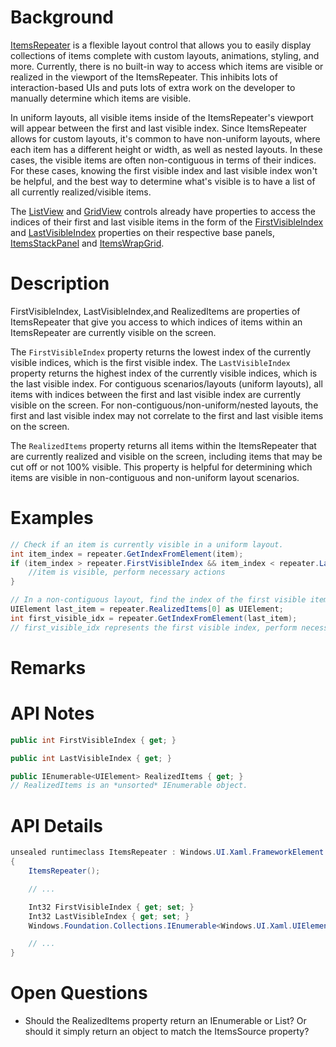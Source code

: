<!-- The purpose of this spec is to describe a new feature and
its APIs that make up a new feature in WinUI. -->

<!-- There are two audiences for the spec. The first are people
that want to evaluate and give feedback on the API, as part of
the submission process.  When it's complete
it will be incorporated into the public documentation at
docs.microsoft.com (http://docs.microsoft.com/uwp/toolkits/winui/).
Hopefully we'll be able to copy it mostly verbatim.
So the second audience is everyone that reads there to learn how
and why to use this API. -->

# Background
<!-- Use this section to provide background context for the new API(s) 
in this spec. -->

<!-- This section and the appendix are the only sections that likely
do not get copied to docs.microsoft.com; they're just an aid to reading this spec. -->

<!-- If you're modifying an existing API, included a link here to the
existing page(s) -->

<!-- For example, this section is a place to explain why you're adding this API rather than
modifying an existing API. -->

<!-- For example, this is a place to provide a brief explanation of some dependent
area, just explanation enough to understand this new API, rather than telling
the reader "go read 100 pages of background information posted at ...". -->

[ItemsRepeater](https://docs.microsoft.com/uwp/api/microsoft.ui.xaml.controls.itemsrepeater?view=winui-2.4) is a flexible layout control that allows you to easily display collections of items complete with custom layouts, animations, styling, and more. Currently, there is no built-in way to access which items are visible or realized in the viewport of the ItemsRepeater. This inhibits lots of interaction-based UIs and puts lots of extra work on the developer to manually determine which items are visible. 

In uniform layouts, all visible items inside of the ItemsRepeater's viewport will appear between the first and last visible index. Since ItemsRepeater allows for custom layouts, it's common to have non-uniform layouts, where each item has a different height or width, as well as nested layouts. In these cases, the visible items are often non-contiguous in terms of their indices. For these cases, knowing the first visible index and last visible index won't be helpful, and the best way to determine what's visible is to have a list of all currently realized/visible items. 

The [ListView](https://docs.microsoft.com/uwp/api/windows.ui.xaml.controls.listview?view=winrt-19041) and [GridView](https://docs.microsoft.com/uwp/api/windows.ui.xaml.controls.gridview?view=winrt-19041) controls already have properties to access the indices of their first and last visible items in the form of the [FirstVisibleIndex](https://docs.microsoft.com/uwp/api/windows.ui.xaml.controls.itemswrapgrid.firstvisibleindex?view=winrt-19041#Windows_UI_Xaml_Controls_ItemsWrapGrid_FirstVisibleIndex) and [LastVisibleIndex](https://docs.microsoft.com/uwp/api/windows.ui.xaml.controls.itemswrapgrid.lastvisibleindex?view=winrt-19041) properties on their respective base panels, [ItemsStackPanel](https://docs.microsoft.com/uwp/api/windows.ui.xaml.controls.itemsstackpanel?view=winrt-19041) and [ItemsWrapGrid](https://docs.microsoft.com/uwp/api/Windows.UI.Xaml.Controls.ItemsWrapGrid?redirectedfrom=MSDN&view=winrt-19041#Windows_UI_Xaml_Controls_ItemsWrapGrid_FirstVisibleIndex). 

# Description
<!-- Use this section to provide a brief description of the feature.
For an example, see the introduction to the PasswordBox control 
(http://docs.microsoft.com/windows/uwp/design/controls-and-patterns/password-box). -->

FirstVisibleIndex, LastVisibleIndex,and RealizedItems are properties of ItemsRepeater that give you access to which indices of items within an ItemsRepeater are currently visible on the screen.

The `FirstVisibleIndex` property returns the lowest index of the currently visible indices, which is the first visible index. The `LastVisibleIndex` property returns the highest index of the currently visible indices, which is the last visible index. For contiguous scenarios/layouts (uniform layouts), all items with indices between the first and last visible index are currently visible on the screen. For non-contiguous/non-uniform/nested layouts, the first and last visible index may not correlate to the first and last visible items on the screen.


The `RealizedItems` property returns all items within the ItemsRepeater that are currently realized and visible on the screen, including items that may be cut off or not 100% visible. This property is helpful for determining which items are visible in non-contiguous and non-uniform layout scenarios.

# Examples
<!-- Use this section to explain the features of the API, showing
example code with each description. The general format is: 
  feature explanation,
  example code
  feature explanation,
  example code
  etc.-->
  
<!-- Code samples should be in C# and/or C++/WinRT -->

<!-- As an example of this section, see the Examples section for the PasswordBox control 
(https://docs.microsoft.com/windows/uwp/design/controls-and-patterns/password-box#examples). -->

```csharp
// Check if an item is currently visible in a uniform layout.
int item_index = repeater.GetIndexFromElement(item);
if (item_index > repeater.FirstVisibleIndex && item_index < repeater.LastVisibleIndex){
    //item is visible, perform necessary actions
}

// In a non-contiguous layout, find the index of the first visible item.
UIElement last_item = repeater.RealizedItems[0] as UIElement;
int first_visible_idx = repeater.GetIndexFromElement(last_item);
// first_visible_idx represents the first visible index, perform necessary actions on it. 
```

# Remarks
<!-- Explanation and guidance that doesn't fit into the Examples section. -->

<!-- APIs should only throw exceptions in exceptional conditions; basically,
only when there's a bug in the caller, such as argument exception.  But if for some
reason it's necessary for a caller to catch an exception from an API, call that
out with an explanation either here or in the Examples -->

# API Notes
<!-- Option 1: Give a one or two line description of each API (type
and member), or at least the ones that aren't obvious
from their name.  These descriptions are what show up
in IntelliSense. For properties, specify the default value of the property if it
isn't the type's default (for example an int-typed property that doesn't default to zero.) -->

<!-- Option 2: Put these descriptions in the below API Details section,
with a "///" comment above the member or type. -->
```csharp
public int FirstVisibleIndex { get; }

public int LastVisibleIndex { get; }

public IEnumerable<UIElement> RealizedItems { get; }
// RealizedItems is an *unsorted* IEnumerable object.
```

# API Details
<!-- The exact API, in MIDL3 format (https://docs.microsoft.com/en-us/uwp/midl-3/) -->
```csharp
unsealed runtimeclass ItemsRepeater : Windows.UI.Xaml.FrameworkElement
{
    ItemsRepeater();

    // ...

    Int32 FirstVisibleIndex { get; set; }
    Int32 LastVisibleIndex { get; set; }
    Windows.Foundation.Collections.IEnumerable<Windows.UI.Xaml.UIElement> RealizedItems { get; set; }

    // ...
}
```

<!-- # Appendix
<!-- Anything else that you want to write down for posterity, but 
that isn't necessary to understand the purpose and usage of the API.
For example, implementation details.  -->

# Open Questions
- Should the RealizedItems property return an IEnumerable<object> or List<object>? Or should it simply return an object to match the ItemsSource property?